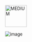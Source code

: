 <img src="https://img.shields.io/badge/MEDIUM-orange" alt="MEDIUM" width="70">

![image](https://github.com/user-attachments/assets/73a364c7-aede-47f1-be5c-6022b80061de)
